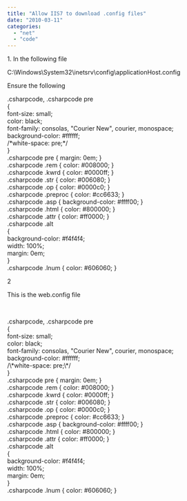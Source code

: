 ```yaml
---
title: "Allow IIS7 to download .config files"
date: "2010-03-11"
categories: 
  - "net"
  - "code"
---
```


1\. In the following file

C:\\Windows\\System32\\inetsrv\\config\\applicationHost.config

Ensure the following

<section name\="requestFiltering" overrideModeDefault\="Allow" />

.csharpcode, .csharpcode pre<br /> {<br /> font-size: small;<br /> color: black;<br /> font-family: consolas, "Courier New", courier, monospace;<br /> background-color: #ffffff;<br /> /\*white-space: pre;\*/<br /> }<br /> .csharpcode pre { margin: 0em; }<br /> .csharpcode .rem { color: #008000; }<br /> .csharpcode .kwrd { color: #0000ff; }<br /> .csharpcode .str { color: #006080; }<br /> .csharpcode .op { color: #0000c0; }<br /> .csharpcode .preproc { color: #cc6633; }<br /> .csharpcode .asp { background-color: #ffff00; }<br /> .csharpcode .html { color: #800000; }<br /> .csharpcode .attr { color: #ff0000; }<br /> .csharpcode .alt<br /> {<br /> background-color: #f4f4f4;<br /> width: 100%;<br /> margin: 0em;<br /> }<br /> .csharpcode .lnum { color: #606060; }

2

This is the web.config file

 

<?xml version\="1.0" encoding\="UTF-8"?\>
<configuration\>
    <system.webServer\>
         <handlers\>
           <clear />
            <add 
                name\="StaticFile" 
                path\="\*" verb\="\*" 
                modules\="StaticFileModule,DefaultDocumentModule,DirectoryListingModule" 
                resourceType\="Either" 
                requireAccess\="Read" />
        </handlers\>
        <staticContent\>
            <mimeMap fileExtension\=".\*" mimeType\="application/octet-stream" />
        </staticContent\>
        <security\>
            <requestFiltering\>
                <fileExtensions allowUnlisted\="true"\>
                    <remove fileExtension\=".config" />
                    <add fileExtension\=".config" allowed\="true" />
                </fileExtensions\>
            </requestFiltering\>
        </security\>
    </system.webServer\>
</configuration\>

.csharpcode, .csharpcode pre<br /> {<br /> font-size: small;<br /> color: black;<br /> font-family: consolas, "Courier New", courier, monospace;<br /> background-color: #ffffff;<br /> /\*white-space: pre;\*/<br /> }<br /> .csharpcode pre { margin: 0em; }<br /> .csharpcode .rem { color: #008000; }<br /> .csharpcode .kwrd { color: #0000ff; }<br /> .csharpcode .str { color: #006080; }<br /> .csharpcode .op { color: #0000c0; }<br /> .csharpcode .preproc { color: #cc6633; }<br /> .csharpcode .asp { background-color: #ffff00; }<br /> .csharpcode .html { color: #800000; }<br /> .csharpcode .attr { color: #ff0000; }<br /> .csharpcode .alt<br /> {<br /> background-color: #f4f4f4;<br /> width: 100%;<br /> margin: 0em;<br /> }<br /> .csharpcode .lnum { color: #606060; }
